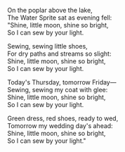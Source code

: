 On the poplar above the lake,  
The Water Sprite sat as evening fell:  
"Shine, little moon, shine so bright,  
So I can sew by your light.  

Sewing, sewing little shoes,  
For dry paths and streams so slight:  
Shine, little moon, shine so bright,  
So I can sew by your light.  

Today's Thursday, tomorrow Friday—  
Sewing, sewing my coat with glee:  
Shine, little moon, shine so bright,  
So I can sew by your light.  

Green dress, red shoes, ready to wed,  
Tomorrow my wedding day's ahead:  
Shine, little moon, shine so bright,  
So I can sew by your light."